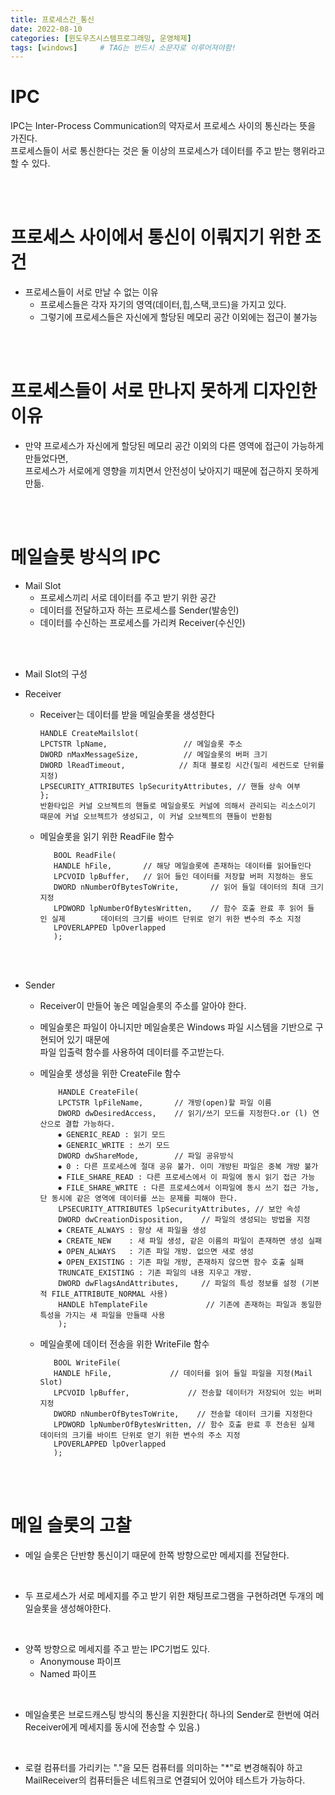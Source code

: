 ```yaml
---
title: 프로세스간_통신
date: 2022-08-10
categories: [윈도우즈시스템프로그래밍, 운영체제]
tags: [windows]		# TAG는 반드시 소문자로 이루어져야함!
---
```


IPC
============
IPC는 Inter-Process Communication의 약자로서 프로세스 사이의 통신라는 뜻을 가진다.  
프로세스들이 서로 통신한다는 것은 둘 이상의 프로세스가 데이터를 주고 받는 행위라고 할 수 있다.

<br><br>


프로세스 사이에서 통신이 이뤄지기 위한 조건
=======================
* 프로세스들이 서로 만날 수 없는 이유
   * 프로세스들은 각자 자기의 영역(데이터,힙,스택,코드)을 가지고 있다.
  * 그렇기에 프로세스들은 자신에게 할당된 메모리 공간 이외에는 접근이 불가능

<br><br>


프로세스들이 서로 만나지 못하게 디자인한 이유
====================================
* 만약 프로세스가 자신에게 할당된 메모리 공간 이외의 다른 영역에 접근이 가능하게 만들었다면,<br>   프로세스가 서로에게 영향을 끼치면서 안전성이 낮아지기 때문에 접근하지 못하게 만듦.

<br><br>



메일슬롯 방식의 IPC
==========================
* Mail Slot
  * 프로세스끼리 서로 데이터를 주고 받기 위한 공간
  * 데이터를 전달하고자 하는 프로세스를 Sender(발송인)
  * 데이터를 수신하는 프로세스를 가리켜 Receiver(수신인)

<br><br>

* Mail Slot의 구성

* Receiver
  * Receiver는 데이터를 받을 메일슬롯을 생성한다

        HANDLE CreateMailslot(
        LPCTSTR lpName,                 // 메일슬롯 주소
        DWORD nMaxMessageSize,          // 메일슬롯의 버퍼 크기
        DWORD lReadTimeout,            // 최대 블로킹 시간(밀리 세컨드로 단위를 지정)
        LPSECURITY_ATTRIBUTES lpSecurityAttributes, // 핸들 상속 여부
        };
        반환타입은 커널 오브젝트의 핸들로 메일슬롯도 커널에 의해서 관리되는 리소스이기 때문에 커널 오브젝트가 생성되고, 이 커널 오브젝트의 핸들이 반환됨

  *  메일슬롯을 읽기 위한 ReadFile 함수
  
            BOOL ReadFile(
            HANDLE hFile,       // 해당 메일슬롯에 존재하는 데이터를 읽어들인다
            LPCVOID lpBuffer,   // 읽어 들인 데이터를 저장할 버퍼 지정하는 용도
            DWORD nNumberOfBytesToWrite,       // 읽어 들일 데이터의 최대 크기 지정  
            LPDWORD lpNumberOfBytesWritten,    // 함수 호출 완료 후 읽어 들인 실제        데이터의 크기를 바이트 단위로 얻기 위한 변수의 주소 지정
            LPOVERLAPPED lpOverlapped          
            );


<br><br>

* Sender
  *  Receiver이 만들어 놓은 메일슬롯의 주소를 알아야 한다.
  *  메일슬롯은 파일이 아니지만 메일슬롯은 Windows 파일 시스템을 기반으로 구현되어 있기 때문에<br> 파일 입출력 함수를 사용하여 데이터를 주고받는다.
  
  * 메일슬롯 생성을 위한 CreateFile 함수

            HANDLE CreateFile(
            LPCTSTR lpFileName,       // 개방(open)할 파일 이름
            DWORD dwDesiredAccess,    // 읽기/쓰기 모드를 지정한다.or (l) 연산으로 결합 가능하다.
            ⦁ GENERIC_READ : 읽기 모드
            ⦁ GENERIC_WRITE : 쓰기 모드
            DWORD dwShareMode,        // 파일 공유방식 
            ⦁ 0 : 다른 프로세스에 절대 공유 불가. 이미 개방된 파일은 중복 개방 불가
            ⦁ FILE_SHARE_READ : 다른 프로세스에서 이 파일에 동시 읽기 접근 가능
            ⦁ FILE_SHARE_WRITE : 다른 프로세스에서 이파일에 동시 쓰기 접근 가능,단 동시에 같은 영역에 데이터를 쓰는 문제를 피해야 한다.
            LPSECURITY_ATTRIBUTES lpSecurityAttributes, // 보안 속성
            DWORD dwCreationDisposition,    // 파일의 생성되는 방법을 지정
            ⦁ CREATE_ALWAYS : 항상 새 파일을 생성
            ⦁ CREATE_NEW    : 새 파일 생성, 같은 이름의 파일이 존재하면 생성 실패
            ⦁ OPEN_ALWAYS   : 기존 파일 개방. 없으면 새로 생성
            ⦁ OPEN_EXISTING : 기존 파일 개방, 존재하지 않으면 함수 호출 실패
            TRUNCATE_EXISTING : 기존 파일의 내용 지우고 개방.
            DWORD dwFlagsAndAttributes,     // 파일의 특성 정보를 설정 (기본적 FILE_ATTRIBUTE_NORMAL 사용)
            HANDLE hTemplateFile             // 기존에 존재하는 파일과 동일한 특성을 가지는 새 파일을 만들때 사용
            );

   * 메일슬롯에 데이터 전송을 위한 WriteFile 함수


            BOOL WriteFile(
            HANDLE hFile,             // 데이터를 읽어 들일 파일을 지정(Mail Slot)
            LPCVOID lpBuffer,             // 전송할 데이터가 저장되어 있는 버퍼 지정
            DWORD nNumberOfBytesToWrite,    // 전송할 데이터 크기를 지정한다  
            LPDWORD lpNumberOfBytesWritten, // 함수 호출 완료 후 전송된 실제 데이터의 크기를 바이트 단위로 얻기 위한 변수의 주소 지정
            LPOVERLAPPED lpOverlapped        
            );
            

<br><br>

메일 슬롯의 고찰
====================
* 메일 슬롯은 단반향 통신이기 때문에 한쪽 방향으로만 메세지를 전달한다.

<br>

* 두 프로세스가 서로 메세지를 주고 받기 위한 채팅프로그램을 구현하려면 두개의 메일슬롯을 생성해야한다.

<br>

* 양쪽 방향으로 메세지를 주고 받는 IPC기법도 있다.
  * Anonymouse 파이프
  * Named 파이프

<br>

* 메일슬롯은 브로드캐스팅 방식의 통신을 지원한다( 하나의 Sender로 한번에 여러 Receiver에게 메세지를 동시에 전송할 수 있음.)

<br>

* 로컬 컴퓨터를 가리키는 "."을 모든 컴퓨터를 의미하는 "*"로 변경해줘야 하고 <br>
  MailReceiver의 컴퓨터들은 네트워크로 연결되어 있어야 테스트가 가능하다.